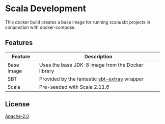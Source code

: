 Scala Development
=================

This docker build creates a base image for running scala/sbt projects
in conjunction with docker-compose.

Features
--------

| Feature      | Description                                        |
| ------------ | -------------------------------------------------- |
| Base Image   | Uses the base JDK-8 image from the Docker library  |
| SBT          | Provided by the fantastic [sbt-extras] wrapper     |
| Scala        | Pre-seeded with Scala 2.11.6                       |


[sbt-extras]: https://github.com/paulp/sbt-extras

License
-------

[Apache-2.0](https://www.apache.org/licenses/LICENSE-2.0)
